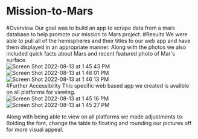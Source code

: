 # Mission-to-Mars
#Overview
Our goal was to build an app to scrape data from a mars database to help promote our mission to Mars project.
#Results
We were able to pull all of the hemispheres and their titles to our web app and have them displayed in an appropriate manner. Along with the photos we also included quick facts about Mars and recent featured photo of Mar's surface. <br>
![Screen Shot 2022-08-13 at 1 45 43 PM](https://user-images.githubusercontent.com/101231388/184505326-845569ae-d6fc-44be-9718-9b2819533770.png)<br>
![Screen Shot 2022-08-13 at 1 46 01 PM](https://user-images.githubusercontent.com/101231388/184505338-6e62ea1c-f4af-4e2c-8d3a-1afc11166d1a.png)<br>
![Screen Shot 2022-08-13 at 1 46 13 PM](https://user-images.githubusercontent.com/101231388/184505340-df02a688-6e15-4647-8447-6d21ebe7b6ad.png)<br>
#Further Accessibility
This specific web based app we created is avalible on all platforms for viewing.<br>
![Screen Shot 2022-08-13 at 1 45 16 PM](https://user-images.githubusercontent.com/101231388/184505421-0e8aaf00-5980-465b-b97c-53d4fba30083.png)<br>
![Screen Shot 2022-08-13 at 1 45 27 PM](https://user-images.githubusercontent.com/101231388/184505425-e56a038d-3953-4ade-9ff3-393eacd43b6c.png)<br>

Along with being able to view on all platforms we made adjustments to: Bolding the font, change the table to floating and rounding our pictures off for more visual appeal.
